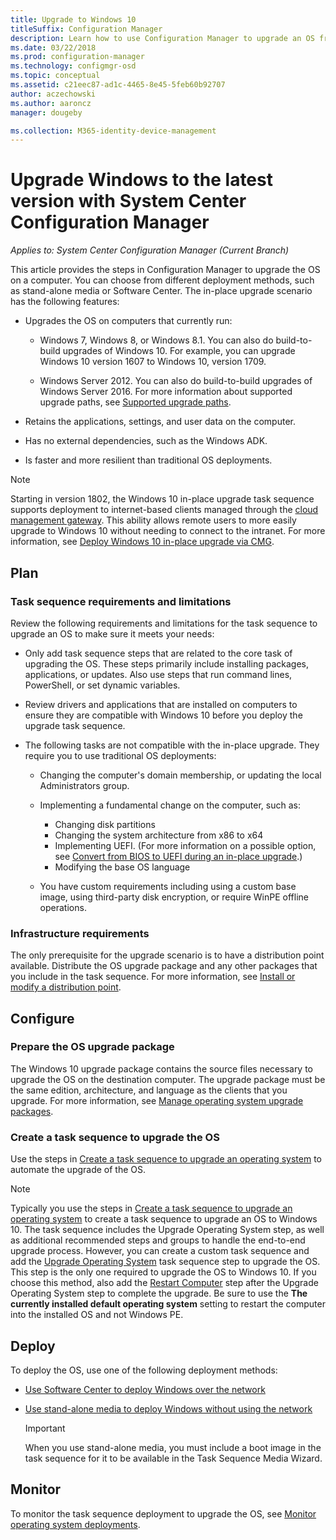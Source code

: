 ```yaml
---
title: Upgrade to Windows 10
titleSuffix: Configuration Manager
description: Learn how to use Configuration Manager to upgrade an OS from Windows 7 or later to Windows 10.
ms.date: 03/22/2018
ms.prod: configuration-manager
ms.technology: configmgr-osd
ms.topic: conceptual
ms.assetid: c21eec87-ad1c-4465-8e45-5feb60b92707
author: aczechowski
ms.author: aaroncz
manager: dougeby

ms.collection: M365-identity-device-management
---
```

# Upgrade Windows to the latest version with System Center Configuration Manager

*Applies to: System Center Configuration Manager (Current Branch)*

This article provides the steps in Configuration Manager to upgrade the OS on a computer. You can choose from different deployment methods, such as stand-alone media or Software Center. The in-place upgrade scenario has the following features:  

-   Upgrades the OS on computers that currently run:
    - Windows 7, Windows 8, or Windows 8.1. You can also do build-to-build upgrades of Windows 10. For example, you can upgrade Windows 10 version 1607 to Windows 10, version 1709.  
    
    - Windows Server 2012. You can also do build-to-build upgrades of Windows Server 2016. For more information about supported upgrade paths, see [Supported upgrade paths](https://docs.microsoft.com/windows-server/get-started/supported-upgrade-paths#upgrading-previous-retail-versions-of-windows-server-to-windows-server-2016).    

-   Retains the applications, settings, and user data on the computer.  

-   Has no external dependencies, such as the Windows ADK.  

-   Is faster and more resilient than traditional OS deployments.  


> [!Note]  
> Starting in version 1802, the Windows 10 in-place upgrade task sequence supports deployment to internet-based clients managed through the [cloud management gateway](/sccm/core/clients/manage/plan-cloud-management-gateway). This ability allows remote users to more easily upgrade to Windows 10 without needing to connect to the intranet. For more information, see [Deploy Windows 10 in-place upgrade via CMG](/sccm/osd/deploy-use/deploy-a-task-sequence#deploy-windows-10-in-place-upgrade-via-cmg). <!-- 1357149 -->



##  <a name="BKMK_Plan"></a> Plan  

### Task sequence requirements and limitations

Review the following requirements and limitations for the task sequence to upgrade an OS to make sure it meets your needs:  

- Only add task sequence steps that are related to the core task of upgrading the OS. These steps primarily include installing packages, applications, or updates. Also use steps that run command lines, PowerShell, or set dynamic variables.  

- Review drivers and applications that are installed on computers to ensure they are compatible with Windows 10 before you deploy the upgrade task sequence.  

- The following tasks are not compatible with the in-place upgrade. They require you to use traditional OS deployments:  

  - Changing the computer's domain membership, or updating the local Administrators group.  

  - Implementing a fundamental change on the computer, such as: 
    - Changing disk partitions
    - Changing the system architecture from x86 to x64
    - Implementing UEFI. (For more information on a possible option, see [Convert from BIOS to UEFI during an in-place upgrade](/sccm/osd/deploy-use/task-sequence-steps-to-manage-bios-to-uefi-conversion#convert-from-bios-to-uefi-during-an-in-place-upgrade).)
    - Modifying the base OS language  

  - You have custom requirements including using a custom base image, using third-party disk encryption, or require WinPE offline operations.  

### Infrastructure requirements  

The only prerequisite for the upgrade scenario is to have a distribution point available. Distribute the OS upgrade package and any other packages that you include in the task sequence. For more information, see [Install or modify a distribution point](../../core/servers/deploy/configure/install-and-configure-distribution-points.md).



##  <a name="BKMK_Configure"></a> Configure  

### Prepare the OS upgrade package  

  The Windows 10 upgrade package contains the source files necessary to upgrade the OS on the destination computer. The upgrade package must be the same edition, architecture, and language as the clients that you upgrade. For more information, see [Manage operating system upgrade packages](../get-started/manage-operating-system-upgrade-packages.md).  


### Create a task sequence to upgrade the OS  

  Use the steps in [Create a task sequence to upgrade an operating system](create-a-task-sequence-to-upgrade-an-operating-system.md) to automate the upgrade of the OS.  

   > [!NOTE]  
   > Typically you use the steps in [Create a task sequence to upgrade an operating system](create-a-task-sequence-to-upgrade-an-operating-system.md) to create a task sequence to upgrade an OS to Windows 10. The task sequence includes the Upgrade Operating System step, as well as additional recommended steps and groups to handle the end-to-end upgrade process. However, you can create a custom task sequence and add the [Upgrade Operating System](../understand/task-sequence-steps.md#BKMK_UpgradeOS) task sequence step to upgrade the OS. This step is the only one required to upgrade the OS to Windows 10. If you choose this method, also add the [Restart Computer](../understand/task-sequence-steps.md#BKMK_RestartComputer) step after the Upgrade Operating System step to complete the upgrade. Be sure to use the **The currently installed default operating system** setting to restart the computer into the installed OS and not Windows PE.  



##  <a name="BKMK_Deploy"></a> Deploy  

To deploy the OS, use one of the following deployment methods:  

  -   [Use Software Center to deploy Windows over the network](use-software-center-to-deploy-windows-over-the-network.md)  

  -   [Use stand-alone media to deploy Windows without using the network](use-stand-alone-media-to-deploy-windows-without-using-the-network.md)  

      > [!IMPORTANT]  
      > When you use stand-alone media, you must include a boot image in the task sequence for it to be available in the Task Sequence Media Wizard.




## Monitor  

To monitor the task sequence deployment to upgrade the OS, see [Monitor operating system deployments](monitor-operating-system-deployments.md).  
